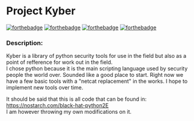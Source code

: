 # Project Kyber  
[![forthebadge](https://forthebadge.com/images/badges/made-with-python.svg)](https://forthebadge.com)  [![forthebadge](https://forthebadge.com/images/badges/open-source.svg)](https://forthebadge.com)  [![forthebadge](https://forthebadge.com/images/badges/powered-by-black-magic.svg)](https://forthebadge.com)  [![forthebadge](https://forthebadge.com/images/badges/contains-tasty-spaghetti-code.svg)](https://forthebadge.com)  
### Description:  
Kyber is a library of python security tools for use in the field but also as a point of refference for work out in the field.  
I chose python because it is the main scripting language used by security people the world over. Sounded like a good place to start. 
Right now we have a few basic tools with a "netcat replacement" in the works. I hope to implement new tools over time.  

It should be said that this is all code that can be found in: https://nostarch.com/black-hat-python2E   
I am however throwing my own modifications on it.  


